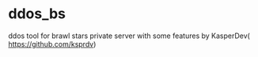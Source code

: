 # ddos_bs
ddos tool for brawl stars private server with some features by KasperDev( https://github.com/ksprdv)
